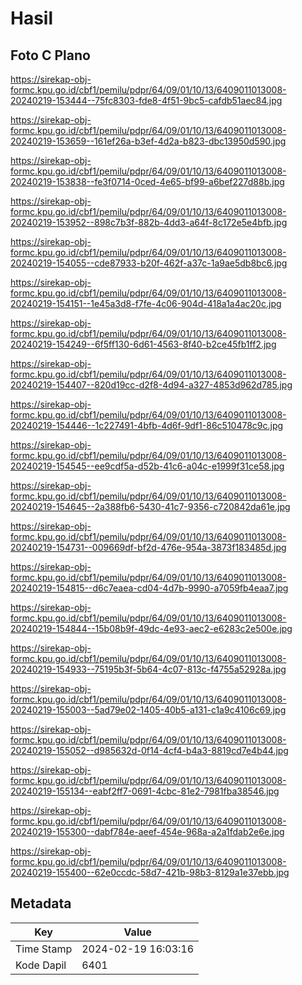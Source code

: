 # Hasil

## Foto C Plano

https://sirekap-obj-formc.kpu.go.id/cbf1/pemilu/pdpr/64/09/01/10/13/6409011013008-20240219-153444--75fc8303-fde8-4f51-9bc5-cafdb51aec84.jpg

https://sirekap-obj-formc.kpu.go.id/cbf1/pemilu/pdpr/64/09/01/10/13/6409011013008-20240219-153659--161ef26a-b3ef-4d2a-b823-dbc13950d590.jpg

https://sirekap-obj-formc.kpu.go.id/cbf1/pemilu/pdpr/64/09/01/10/13/6409011013008-20240219-153838--fe3f0714-0ced-4e65-bf99-a6bef227d88b.jpg

https://sirekap-obj-formc.kpu.go.id/cbf1/pemilu/pdpr/64/09/01/10/13/6409011013008-20240219-153952--898c7b3f-882b-4dd3-a64f-8c172e5e4bfb.jpg

https://sirekap-obj-formc.kpu.go.id/cbf1/pemilu/pdpr/64/09/01/10/13/6409011013008-20240219-154055--cde87933-b20f-462f-a37c-1a9ae5db8bc6.jpg

https://sirekap-obj-formc.kpu.go.id/cbf1/pemilu/pdpr/64/09/01/10/13/6409011013008-20240219-154151--1e45a3d8-f7fe-4c06-904d-418a1a4ac20c.jpg

https://sirekap-obj-formc.kpu.go.id/cbf1/pemilu/pdpr/64/09/01/10/13/6409011013008-20240219-154249--6f5ff130-6d61-4563-8f40-b2ce45fb1ff2.jpg

https://sirekap-obj-formc.kpu.go.id/cbf1/pemilu/pdpr/64/09/01/10/13/6409011013008-20240219-154407--820d19cc-d2f8-4d94-a327-4853d962d785.jpg

https://sirekap-obj-formc.kpu.go.id/cbf1/pemilu/pdpr/64/09/01/10/13/6409011013008-20240219-154446--1c227491-4bfb-4d6f-9df1-86c510478c9c.jpg

https://sirekap-obj-formc.kpu.go.id/cbf1/pemilu/pdpr/64/09/01/10/13/6409011013008-20240219-154545--ee9cdf5a-d52b-41c6-a04c-e1999f31ce58.jpg

https://sirekap-obj-formc.kpu.go.id/cbf1/pemilu/pdpr/64/09/01/10/13/6409011013008-20240219-154645--2a388fb6-5430-41c7-9356-c720842da61e.jpg

https://sirekap-obj-formc.kpu.go.id/cbf1/pemilu/pdpr/64/09/01/10/13/6409011013008-20240219-154731--009669df-bf2d-476e-954a-3873f183485d.jpg

https://sirekap-obj-formc.kpu.go.id/cbf1/pemilu/pdpr/64/09/01/10/13/6409011013008-20240219-154815--d6c7eaea-cd04-4d7b-9990-a7059fb4eaa7.jpg

https://sirekap-obj-formc.kpu.go.id/cbf1/pemilu/pdpr/64/09/01/10/13/6409011013008-20240219-154844--15b08b9f-49dc-4e93-aec2-e6283c2e500e.jpg

https://sirekap-obj-formc.kpu.go.id/cbf1/pemilu/pdpr/64/09/01/10/13/6409011013008-20240219-154933--75195b3f-5b64-4c07-813c-f4755a52928a.jpg

https://sirekap-obj-formc.kpu.go.id/cbf1/pemilu/pdpr/64/09/01/10/13/6409011013008-20240219-155003--5ad79e02-1405-40b5-a131-c1a9c4106c69.jpg

https://sirekap-obj-formc.kpu.go.id/cbf1/pemilu/pdpr/64/09/01/10/13/6409011013008-20240219-155052--d985632d-0f14-4cf4-b4a3-8819cd7e4b44.jpg

https://sirekap-obj-formc.kpu.go.id/cbf1/pemilu/pdpr/64/09/01/10/13/6409011013008-20240219-155134--eabf2ff7-0691-4cbc-81e2-7981fba38546.jpg

https://sirekap-obj-formc.kpu.go.id/cbf1/pemilu/pdpr/64/09/01/10/13/6409011013008-20240219-155300--dabf784e-aeef-454e-968a-a2a1fdab2e6e.jpg

https://sirekap-obj-formc.kpu.go.id/cbf1/pemilu/pdpr/64/09/01/10/13/6409011013008-20240219-155400--62e0ccdc-58d7-421b-98b3-8129a1e37ebb.jpg


## Metadata

| Key        | Value               |
| ---------- | ------------------- |
| Time Stamp | 2024-02-19 16:03:16 |
| Kode Dapil | 6401                |



